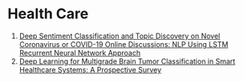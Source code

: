 # Health Care
1. [Deep Sentiment Classification and Topic Discovery on Novel Coronavirus or COVID-19 Online Discussions: NLP Using LSTM Recurrent Neural Network Approach](https://arxiv.org/abs/2004.11695)
2. [Deep Learning for Multigrade Brain Tumor Classification in Smart Healthcare Systems: A Prospective Survey](https://pubmed.ncbi.nlm.nih.gov/32603291/)

